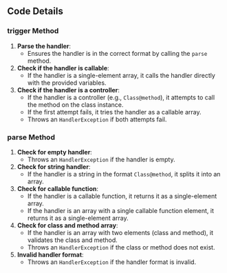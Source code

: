 ## Code Details

### trigger Method

1. **Parse the handler**:
    - Ensures the handler is in the correct format by calling the `parse` method.
2. **Check if the handler is callable**:
    - If the handler is a single-element array, it calls the handler directly with the provided variables.
3. **Check if the handler is a controller**:
    - If the handler is a controller (e.g., `Class@method`), it attempts to call the method on the class instance.
    - If the first attempt fails, it tries the handler as a callable array.
    - Throws an `HandlerException` if both attempts fail.

### parse Method

1. **Check for empty handler**:
    - Throws an `HandlerException` if the handler is empty.
2. **Check for string handler**:
    - If the handler is a string in the format `Class@method`, it splits it into an array.
3. **Check for callable function**:
    - If the handler is a callable function, it returns it as a single-element array.
    - If the handler is an array with a single callable function element, it returns it as a single-element array.
4. **Check for class and method array**:
    - If the handler is an array with two elements (class and method), it validates the class and method.
    - Throws an `HandlerException` if the class or method does not exist.
5. **Invalid handler format**:
    - Throws an `HandlerException` if the handler format is invalid.
